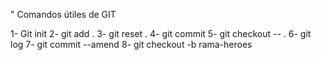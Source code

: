 " Comandos útiles de GIT

1- Git init
2- git add .
3- git reset .
4- git commit
5- git checkout -- .
6- git log
7- git commit --amend
8- git checkout -b rama-heroes